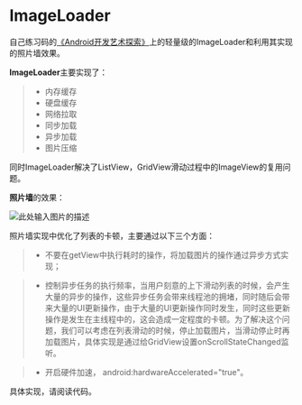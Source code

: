 # ImageLoader
自己练习码的[《Android开发艺术探索》][1]上的轻量级的ImageLoader和利用其实现的照片墙效果。

**ImageLoader**主要实现了：

> * 内存缓存
> * 硬盘缓存
> * 网络拉取
> * 同步加载
> * 异步加载
> * 图片压缩

同时ImageLoader解决了ListView，GridView滑动过程中的ImageView的复用问题。

**照片墙**的效果：


![此处输入图片的描述][2]
 

照片墙实现中优化了列表的卡顿，主要通过以下三个方面：

> * 不要在getView中执行耗时的操作，将加载图片的操作通过异步方式实现；

> * 控制异步任务的执行频率，当用户刻意的上下滑动列表的时候，会产生大量的异步的操作，这些异步任务会带来线程池的拥堵，同时随后会带来大量的UI更新操作，由于大量的UI更新操作同时发生，同时这些更新操作是发生在主线程中的，这会造成一定程度的卡顿。为了解决这个问题，我们可以考虑在列表滑动的时候，停止加载图片，当滑动停止时再加载图片，具体实现是通过给GridView设置onScrollStateChanged监听。

> * 开启硬件加速， android:hardwareAccelerated="true"。

具体实现，请阅读代码。

[1]: https://book.douban.com/subject/26599538/
[2]: http://ogts8rw5s.bkt.clouddn.com/zhaopianqiang.png
